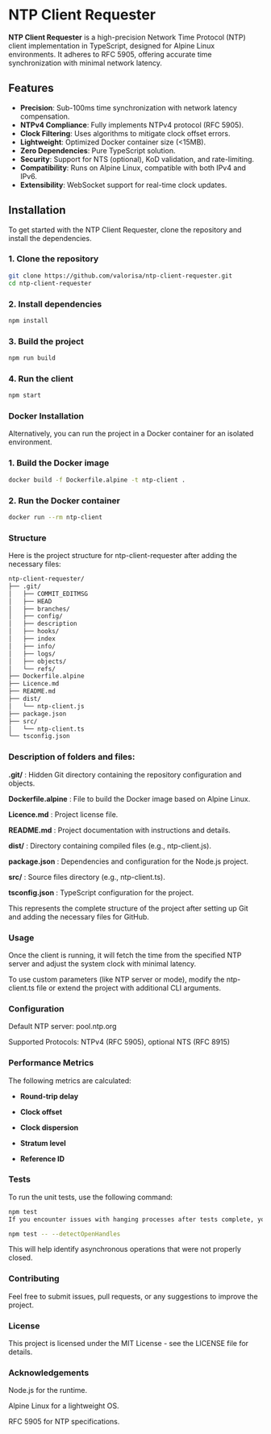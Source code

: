 # NTP Client Requester

**NTP Client Requester** is a high-precision Network Time Protocol (NTP) client implementation in TypeScript, designed for Alpine Linux environments. It adheres to RFC 5905, offering accurate time synchronization with minimal network latency.

## Features

- **Precision**: Sub-100ms time synchronization with network latency compensation.
- **NTPv4 Compliance**: Fully implements NTPv4 protocol (RFC 5905).
- **Clock Filtering**: Uses algorithms to mitigate clock offset errors.
- **Lightweight**: Optimized Docker container size (<15MB).
- **Zero Dependencies**: Pure TypeScript solution.
- **Security**: Support for NTS (optional), KoD validation, and rate-limiting.
- **Compatibility**: Runs on Alpine Linux, compatible with both IPv4 and IPv6.
- **Extensibility**: WebSocket support for real-time clock updates.

## Installation

To get started with the NTP Client Requester, clone the repository and install the dependencies.

### 1. Clone the repository
```bash
git clone https://github.com/valorisa/ntp-client-requester.git
cd ntp-client-requester
```
### 2. Install dependencies
```bash
npm install
```
### 3. Build the project
```bash
npm run build
```
### 4. Run the client
```bash
npm start
```
### Docker Installation

Alternatively, you can run the project in a Docker container for an isolated environment.

### 1. Build the Docker image
```bash
docker build -f Dockerfile.alpine -t ntp-client .
```
### 2. Run the Docker container
```bash
docker run --rm ntp-client
```
### Structure
Here is the project structure for ntp-client-requester after adding the necessary files:

```bash
ntp-client-requester/
├── .git/
│   ├── COMMIT_EDITMSG
│   ├── HEAD
│   ├── branches/
│   ├── config/
│   ├── description
│   ├── hooks/
│   ├── index
│   ├── info/
│   ├── logs/
│   ├── objects/
│   └── refs/
├── Dockerfile.alpine
├── Licence.md
├── README.md
├── dist/
│   └── ntp-client.js
├── package.json
├── src/
│   └── ntp-client.ts
└── tsconfig.json
```

### Description of folders and files:

**.git/** : Hidden Git directory containing the repository configuration and objects.

**Dockerfile.alpine** : File to build the Docker image based on Alpine Linux.

**Licence.md** : Project license file.

**README.md** : Project documentation with instructions and details.

**dist/** : Directory containing compiled files (e.g., ntp-client.js).

**package.json** : Dependencies and configuration for the Node.js project.

**src/** : Source files directory (e.g., ntp-client.ts).

**tsconfig.json** : TypeScript configuration for the project.


This represents the complete structure of the project after setting up Git and adding the necessary files for GitHub.


### Usage

Once the client is running, it will fetch the time from the specified NTP server and adjust the system clock with minimal latency.

To use custom parameters (like NTP server or mode), modify the ntp-client.ts file or extend the project with additional CLI arguments.

### Configuration

Default NTP server: pool.ntp.org

Supported Protocols: NTPv4 (RFC 5905), optional NTS (RFC 8915)


### Performance Metrics

The following metrics are calculated:

- **Round-trip delay**

- **Clock offset**

- **Clock dispersion**

- **Stratum level**

- **Reference ID**

### Tests

To run the unit tests, use the following command:

```sh
npm test
If you encounter issues with hanging processes after tests complete, you can diagnose open handles using:
```

```sh
npm test -- --detectOpenHandles
```

This will help identify asynchronous operations that were not properly closed.


### Contributing

Feel free to submit issues, pull requests, or any suggestions to improve the project.


### License

This project is licensed under the MIT License - see the LICENSE file for details.

### Acknowledgements

Node.js for the runtime.

Alpine Linux for a lightweight OS.

RFC 5905 for NTP specifications.
